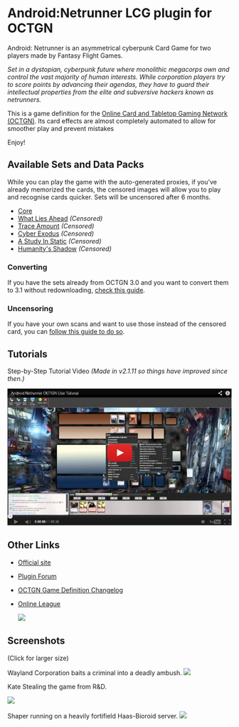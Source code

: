 ﻿Android:Netrunner LCG plugin for OCTGN
=========================
Android: Netrunner is an asymmetrical cyberpunk Card Game for two players made by Fantasy Flight Games. 

*Set in a dystopian, cyberpunk future where monolithic megacorps own and control the vast majority of human interests. While corporation players try to score points by advancing their agendas, they have to guard their intellectual properties from the elite and subversive hackers known as netrunners.*

This is a game definition for the [Online Card and Tabletop Gaming Network (OCTGN)](http://octgn.net). Its card effects are almost completely automated to allow for smoother play and prevent mistakes

Enjoy!

Available Sets and Data Packs
---------

While you can play the game with the auto-generated proxies, if you've already memorized the cards, the censored images will allow you to play and recognise cards quicker.
Sets will be uncensored after 6 months.

* [Core](http://dbzer0.com/pub/ANR/Sets/ANR-Core.o8c)
* [What Lies Ahead](http://dbzer0.com/pub/ANR/Sets/ANR-What-Lies-Ahead.o8c) *(Censored)*
* [Trace Amount](http://dbzer0.com/pub/ANR/Sets/ANR-Trace-Amount.o8c) *(Censored)*
* [Cyber Exodus](http://dbzer0.com/pub/ANR/Sets/ANR-Cyber-Exodus.o8c) *(Censored)*
* [A Study In Static](http://dbzer0.com/pub/ANR/Sets/ANR-A-Study-In-Static.o8c) *(Censored)*
* [Humanity's Shadow](http://dbzer0.com/pub/ANR/Sets/ANR-Humanitys-Shadow.o8c) *(Censored)*
 

### Converting 
If you have the sets already from OCTGN 3.0 and you want to convert them to 3.1 without redownloading, [check this guide](https://github.com/kellyelton/OCTGN/wiki/o8c-conversion-guide).

### Uncensoring 
If you have your own scans and want to use those instead of the censored card, you can [follow this guide to do so](https://github.com/kellyelton/OCTGN/wiki/o8c-modification-guide).

Tutorials
---------

Step-by-Step Tutorial Video *(Made in v2.1.11 so things have improved since then.)*

[![Step-by-Step Tutorial Video (v2.1.11)](Turorial_video_screenshot.png)](http://www.youtube.com/watch?v=nGGECL7nom0)


Other Links
---------
* [Official site](http://www.fantasyflightgames.com/edge_minisite_sec.asp?eidm=207&esem=1)
* [Plugin Forum](http://octgn.gamersjudgement.com/viewforum.php?f=52)
* [OCTGN Game Definition Changelog](changelog.md)
* [Online League](http://www.challengeboards.net/boards/details/4)
  
  [![](https://dl.dropboxusercontent.com/u/11028/anr-3.png)](http://www.challengeboards.net/boards/details/4) 

Screenshots
---------
(Click for larger size)

Wayland Corporation baits a criminal into a deadly ambush.
[![](http://i.imgur.com/u3YXqVyl.jpg)](http://i.imgur.com/u3YXqVy.jpg)

Kate Stealing the game from R&D.

[![](http://i.imgur.com/PgYecKsl.jpg)](http://i.imgur.com/PgYecKs.jpg)

Shaper running on a heavily fortifield Haas-Bioroid server.
[![](http://i.imgur.com/fYDVrl.jpg)](http://i.imgur.com/fYDVr.jpg)
